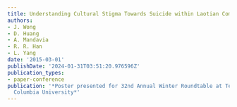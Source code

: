 ```yaml
---
title: Understanding Cultural Stigma Towards Suicide within Laotian Community
authors:
- J. Wong
- D. Huang
- A. Mandavia
- R. R. Han
- L. Yang
date: '2015-03-01'
publishDate: '2024-01-31T03:51:20.976596Z'
publication_types:
- paper-conference
publication: '*Poster presented for 32nd Annual Winter Roundtable at Teachers College,
  Columbia University*'
---
```

